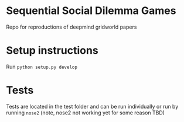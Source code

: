 # Sequential Social Dilemma Games
Repo for reproductions of deepmind gridworld papers

# Setup instructions
Run `python setup.py develop`

# Tests
Tests are located in the test folder and can be run individually or run by running `nose2` (note, nose2 not working yet for some reason TBD)
